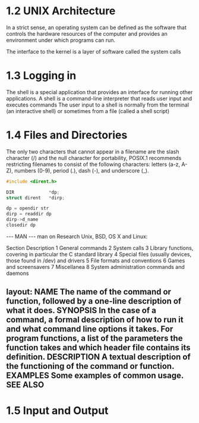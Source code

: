 1.2 UNIX Architecture
=====================

In a strict sense, an operating system can be defined as the software that controls the hardware resources of the computer and provides an environment under which programs can run.

The interface to the kernel is a layer of software called the system calls


1.3 Logging in
==============

The shell is a special application that provides an interface for running other applications.
A shell is a command-line interpreter that reads user input and executes commands
The user input to a shell is normally from the terminal (an interactive shell) or sometimes from a file (called a shell script)


1.4 Files and Directories
=========================

The only two characters that cannot appear in a filename are the slash character (/) and the null character
for portability, POSIX.1 recommends restricting filenames to consist of the following characters: letters (a-z, A-Z), numbers (0-9), period (.), dash (-), and underscore (_).

```c
#include <dirent.h>

DIR             *dp;
struct dirent   *dirp;

dp = opendir str
dirp = readdir dp
dirp->d_name
closedir dp
```

--- MAN ---
man on Research Unix, BSD, OS X and Linux:

Section	Description
1	General commands
2	System calls
3	Library functions, covering in particular the C standard library
4	Special files (usually devices, those found in /dev) and drivers
5	File formats and conventions
6	Games and screensavers
7	Miscellanea
8	System administration commands and daemons

layout:
NAME 		The name of the command or function, followed by a one-line description of what it does.
SYNOPSIS	In the case of a command, a formal description of how to run it and what command line options it takes. For program functions, a list of the parameters the function takes and which header file contains its definition.
DESCRIPTION A textual description of the functioning of the command or function.
EXAMPLES 	Some examples of common usage.
SEE ALSO
---

1.5 Input and Output
====================



